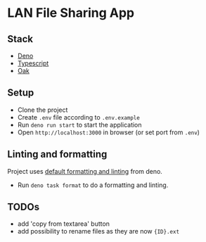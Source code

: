 # LAN File Sharing App

## Stack

- [Deno](https://deno.com/)
- [Typescript](https://www.typescriptlang.org/)
- [Oak](https://oakserver.org/)

## Setup

- Clone the project
- Create `.env` file according to `.env.example`
- Run `deno run start` to start the application
- Open `http://localhost:3000` in browser (or set port from `.env`)

## Linting and formatting

Project uses
[default formatting and linting](https://docs.deno.com/runtime/fundamentals/linting_and_formatting/)
from deno.

- Run `deno task format` to do a formatting and linting.

## TODOs

- add 'copy from textarea' button
- add possibility to rename files as they are now `{ID}.ext`
